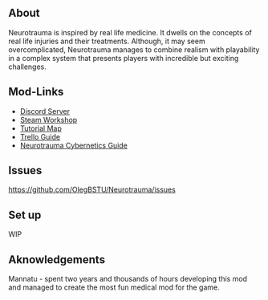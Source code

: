 ## About
Neurotrauma is inspired by real life medicine. It dwells on the concepts of real life injuries and their treatments. Although, it may seem overcomplicated, Neurotrauma manages to combine realism with playability in a complex system that presents players with incredible but exciting challenges.

## Mod-Links
* [Discord Server](https://discord.gg/4Yku7qPCYN)
* [Steam Workshop](https://steamcommunity.com/sharedfiles/filedetails/?id=3190189044)
* [Tutorial Map](https://steamcommunity.com/sharedfiles/filedetails/?id=3355559986)
* [Trello Guide](https://trello.com/b/lA0BSokX/neurotrauma-fork-guide)
* [Neurotrauma Cybernetics Guide](https://steamcommunity.com/sharedfiles/filedetails/?id=2788580908)

## Issues
https://github.com/OlegBSTU/Neurotrauma/issues

## Set up
WIP

## Aknowledgements
Mannatu - spent two years and thousands of hours developing this mod and managed to create the most fun medical mod for the game.